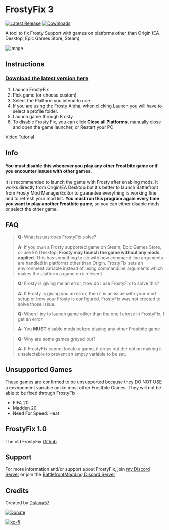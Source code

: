 # FrostyFix 3
[![Latest Release](https://img.shields.io/github/v/release/Dyvine57/FrostyFix?style=for-the-badge&color=blueviolet&label=Latest%20Release)](https://github.com/Dyvine57/FrostyFix/releases/latest)
[![Downloads](https://img.shields.io/github/downloads/Dyvine57/FrostyFix/total?style=for-the-badge&color=blueviolet&label=Downloads)](https://github.com/Dyvine57/FrostyFix/releases)

A tool to fix Frosty Support with games on platforms other than Origin (EA Desktop, Epic Games Store, Steam)

![image](https://i.imgur.com/4exzvfi.png)

## Instructions

### [Download the latest version here](https://github.com/Dulana57/FrostyFix/releases)

1. Launch FrostyFix
2. Pick game (or choose custom)
3. Select the Platform you intend to use
4. If you are using the Frosty Alpha, when clicking Launch you will have to select a profile folder.
5. Launch game through Frosty
6. To disable Frosty Fix, you can click **Close all Platforms**, manually close and open the game launcher, or Restart your PC

[Video Tutorial](https://youtu.be/N_b7J1NPYD0)

## Info
#### **You must disable this whenever you play any other Frostbite game or if you encounter issues with other games.**
It is recommended to launch the game with Frosty after enabling mods.
It works directly from Origin/EA Desktop but it's better to launch Battlefront from Frosty Mod Manager/Editor to guarantee everything is working fine and to refresh your mod list.
**You must run this program again every time you want to play another Frostbite game**, so you can either disable mods or select the other game.

## FAQ

> **Q:** What issues does FrostyFix solve?
> 
> **A:** If you own a Frosty supported game on Steam, Epic Games Store, or use EA Desktop, **Frosty may launch the game without any mods applied**. This has something to do with how command line arguments are handled in platforms other than Origin. FrostyFix sets an environment variable instead of using commandline arguments which makes the platform a game on irrelevent.

> **Q:** Frosty is giving me an error, how do I use FrostyFix to solve this?
> 
> **A:** If Frosty is giving you an error, then it is an issue with your mod setup or how your Frosty is configured. FrostyFix was not created to solve those issue.

> **Q:** When I try to launch game other than the one I chose in FrostyFix, I get an error
> 
> **A:** You **MUST** disable mods before playing any other Frostbite game 

> **Q:** Why are some games greyed out?
> 
> **A:** If FrostyFix cannot locate a game, it greys out the option making it unselectable to prevent an empty variable to be set.

## Unsupported Games
These games are confirmed to be unsupported because they DO NOT USE a environment variable unlike most other Frostbite Games. They will not be able to be fixed through FrostyFix
- FIFA 20
- Madden 20
- Need For Speed: Heat

## FrostyFix 1.0
The old FrostyFix [Github](https://github.com/Dulana57/FrostyFix-Old)

## Support
For more information and/or support about FrostyFix, join [my Discord Server](https://discord.gg/57sJ6fj) or join the [BattlefrontModding Discord Server](https://discord.gg/EzXSJfUDmq)

## Credits
Created by [Dulana57](https://Dulana57.com)

[![Donate](https://img.shields.io/badge/Donate-Paypal-informational?style=for-the-badge)](https://www.paypal.me/DulanaG)

[![ko-fi](https://ko-fi.com/img/githubbutton_sm.svg)](https://ko-fi.com/J3J63UBHG)
